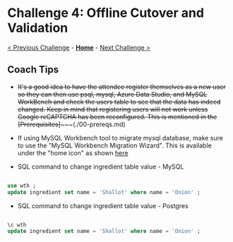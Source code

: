 # Challenge 4: Offline Cutover and Validation

[< Previous Challenge](./03-offline-migration.md) - **[Home](./README.md)** - [Next Challenge >](./05-online-migration.md)

## Coach Tips

* ~~It's a good idea to have the attendee register themselves as a new user so they can then use psql, mysql, Azure Data Studio, and MySQL WorkBench and check the users table to see that the data has indeed changed. Keep in mind that registering users will not work unless Google reCAPTCHA has been reconfigured. This is mentioned in the [Prerequisites]~~~~~(./00-prereqs.md) 

* If using MySQL Workbench tool to migrate mysql database, make sure to use the "MySQL Workbench Migration Wizard". This is available under the "home icon" as shown [here](./mysql_workbench_migration_wizard.jpg) 

* SQL command to change ingredient table value - MySQL

```sql

use wth ;
update ingredient set name = 'Shallot' where name = 'Onion' ;

```

* SQL command to change ingredient table value - Postgres

```sql

\c wth 
update ingredient set name = 'Shallot' where name = 'Onion' ;


```
